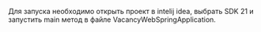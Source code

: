 Для запуска необходимо открыть проект в intelij idea, выбрать SDK 21 и запустить main метод в файле VacancyWebSpringApplication.
